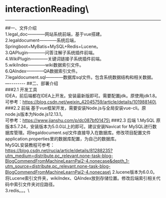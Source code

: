 # interactionReading\
--------
##一、文件介绍\
1.legal_doc————网站系统前端，基于vue搭建。\
2.legaldocument————系统后端，Springboot+MyBatis+MySQL+Redis+Lucene。\
3.QAPlugin————问答注解子系统插件前端。\
4.WikiPlugin————关键词链接子系统插件前端。\
5.wikiIndex————wiki数据索引文件。\
6.QAIndex————QA数据索引文件。\
7.legaldocument.sql————数据库sql文件。包含系统数据结构和相关数据。\
—--------
##二、部署介绍\
###2.1 开发工具\
IDEA，前后端都在IDEA上开发。安装最新版即可。需要配置jdk。原使用jdk1.8。\
可参考：https://blog.csdn.net/weixin_42045759/article/details/101988140\
###2.2 前端
基于vue框架开发，需要安装Node.js与全局安装vue-cli。原node.js版本为Node.js12.13.1。\
可参考：https://www.jianshu.com/p/dc087bf01475\
###2.3 后端
1.MySQL 原版本5.7.24，安装版本为5.0.0以上的即可。建议安装Navicat for MySQL进行数据库管理。将legaldocument.sql文件直接导入在数据库。修改项目配置文件application.properties里的数据库配置，为自己的数据库。\
MySQL安装教程可参考：https://blog.csdn.net/rucia/article/details/81288235?utm_medium=distribute.pc_relevant.none-task-blog-BlogCommendFromMachineLearnPai2-4.nonecase&depth_1-utm_source=distribute.pc_relevant.none-task-blog-BlogCommendFromMachineLearnPai2-4.nonecase\
2.lucene版本为6.0.0。将Lucene索引文件夹，wikiIndex、QAIndex放到存储位置。修改后端索引相关代码中索引文件夹对应路径。\
3.redis。。。\
